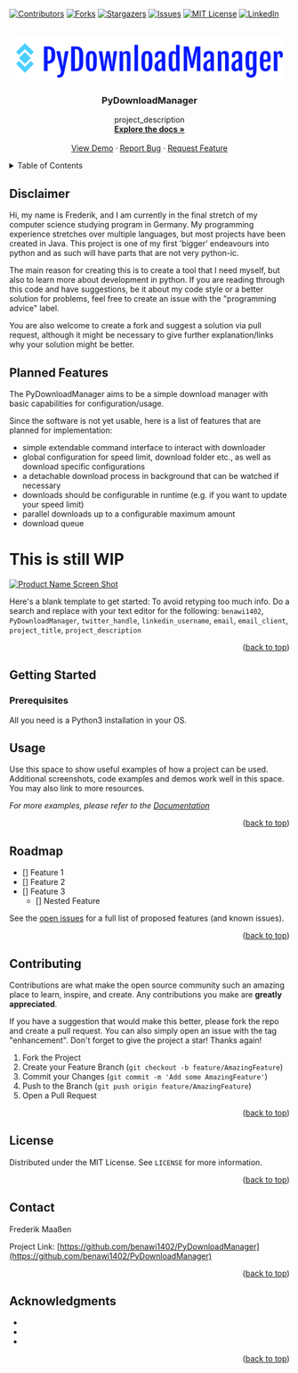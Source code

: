 <div id="top"></div>
<!--
*** Thanks for checking out the Best-README-Template. If you have a suggestion
*** that would make this better, please fork the repo and create a pull request
*** or simply open an issue with the tag "enhancement".
*** Don't forget to give the project a star!
*** Thanks again! Now go create something AMAZING! :D
-->



<!-- PROJECT SHIELDS -->
<!--
*** I'm using markdown "reference style" links for readability.
*** Reference links are enclosed in brackets [ ] instead of parentheses ( ).
*** See the bottom of this document for the declaration of the reference variables
*** for contributors-url, forks-url, etc. This is an optional, concise syntax you may use.
*** https://www.markdownguide.org/basic-syntax/#reference-style-links
-->
[![Contributors][contributors-shield]][contributors-url]
[![Forks][forks-shield]][forks-url]
[![Stargazers][stars-shield]][stars-url]
[![Issues][issues-shield]][issues-url]
[![MIT License][license-shield]][license-url]
[![LinkedIn][linkedin-shield]][linkedin-url]



<!-- PROJECT LOGO -->
<br />
<div align="center">
  <a href="https://github.com/benawi1402/PyDownloadManager">
    <img src="images/logo.png" alt="Logo" width="480" height="80">
  </a>

<h3 align="center">PyDownloadManager</h3>

  <p align="center">
    project_description
    <br />
    <a href="https://github.com/benawi1402/PyDownloadManager"><strong>Explore the docs »</strong></a>
    <br />
    <br />
    <a href="https://github.com/benawi1402/PyDownloadManager">View Demo</a>
    ·
    <a href="https://github.com/benawi1402/PyDownloadManager/issues">Report Bug</a>
    ·
    <a href="https://github.com/benawi1402/PyDownloadManager/issues">Request Feature</a>
  </p>
</div>



<!-- TABLE OF CONTENTS -->
<details>
  <summary>Table of Contents</summary>
  <ol>
    <li>
        <a href="#disclaimer">Disclaimer</a>
    </li>
    <li>
      <a href="#planned-features">Planned Features</a>
    </li>
    <li>
      <a href="#getting-started">Getting Started</a>
      <ul>
        <li><a href="#prerequisites">Prerequisites</a></li>
        <li><a href="#installation">Installation</a></li>
      </ul>
    </li>
    <li><a href="#usage">Usage</a></li>
    <li><a href="#roadmap">Roadmap</a></li>
    <li><a href="#contributing">Contributing</a></li>
    <li><a href="#license">License</a></li>
    <li><a href="#contact">Contact</a></li>
    <li><a href="#acknowledgments">Acknowledgments</a></li>
  </ol>
</details>


## Disclaimer
Hi, my name is Frederik, and I am currently in the final stretch of my computer science studying program in Germany.
My programming experience stretches over multiple languages, but most projects have been created in Java. 
This project is one of my first 'bigger' endeavours into python and as such will have parts that are not very python-ic.

The main reason for creating this is to create a tool that I need myself, but also to learn more about development in python.
If you are reading through this code and have suggestions, be it about my code style or a better solution for problems, feel free to create an issue with the "programming advice" label.

You are also welcome to create a fork and suggest a solution via pull request, although it might be necessary to give further explanation/links why your solution might be better.

<!-- ABOUT THE PROJECT -->
## Planned Features
The PyDownloadManager aims to be a simple download manager with basic capabilities for configuration/usage.

Since the software is not yet usable, here is a list of features that are planned for implementation:

- simple extendable command interface to interact with downloader
- global configuration for speed limit, download folder etc., as well as download specific configurations
- a detachable download process in background that can be watched if necessary
- downloads should be configurable in runtime (e.g. if you want to update your speed limit)
- parallel downloads up to a configurable maximum amount
- download queue

# This is still WIP

[![Product Name Screen Shot][product-screenshot]](https://example.com)

Here's a blank template to get started: To avoid retyping too much info. Do a search and replace with your text editor for the following: `benawi1402`, `PyDownloadManager`, `twitter_handle`, `linkedin_username`, `email`, `email_client`, `project_title`, `project_description`

<p align="right">(<a href="#top">back to top</a>)</p>


<!-- GETTING STARTED -->
## Getting Started



### Prerequisites

All you need is a Python3 installation in your OS.


<!-- USAGE EXAMPLES -->
## Usage

Use this space to show useful examples of how a project can be used. Additional screenshots, code examples and demos work well in this space. You may also link to more resources.

_For more examples, please refer to the [Documentation](https://example.com)_

<p align="right">(<a href="#top">back to top</a>)</p>



<!-- ROADMAP -->
## Roadmap

- [] Feature 1
- [] Feature 2
- [] Feature 3
    - [] Nested Feature

See the [open issues](https://github.com/benawi1402/PyDownloadManager/issues) for a full list of proposed features (and known issues).

<p align="right">(<a href="#top">back to top</a>)</p>



<!-- CONTRIBUTING -->
## Contributing

Contributions are what make the open source community such an amazing place to learn, inspire, and create. Any contributions you make are **greatly appreciated**.

If you have a suggestion that would make this better, please fork the repo and create a pull request. You can also simply open an issue with the tag "enhancement".
Don't forget to give the project a star! Thanks again!

1. Fork the Project
2. Create your Feature Branch (`git checkout -b feature/AmazingFeature`)
3. Commit your Changes (`git commit -m 'Add some AmazingFeature'`)
4. Push to the Branch (`git push origin feature/AmazingFeature`)
5. Open a Pull Request

<p align="right">(<a href="#top">back to top</a>)</p>



<!-- LICENSE -->
## License

Distributed under the MIT License. See `LICENSE` for more information.

<p align="right">(<a href="#top">back to top</a>)</p>



<!-- CONTACT -->
## Contact

Frederik Maaßen

Project Link: [https://github.com/benawi1402/PyDownloadManager](https://github.com/benawi1402/PyDownloadManager)

<p align="right">(<a href="#top">back to top</a>)</p>



<!-- ACKNOWLEDGMENTS -->
## Acknowledgments

* []()
* []()
* []()

<p align="right">(<a href="#top">back to top</a>)</p>



<!-- MARKDOWN LINKS & IMAGES -->
<!-- https://www.markdownguide.org/basic-syntax/#reference-style-links -->
[contributors-shield]: https://img.shields.io/github/contributors/benawi1402/PyDownloadManager.svg?style=for-the-badge
[contributors-url]: https://github.com/benawi1402/PyDownloadManager/graphs/contributors
[forks-shield]: https://img.shields.io/github/forks/benawi1402/PyDownloadManager.svg?style=for-the-badge
[forks-url]: https://github.com/benawi1402/PyDownloadManager/network/members
[stars-shield]: https://img.shields.io/github/stars/benawi1402/PyDownloadManager.svg?style=for-the-badge
[stars-url]: https://github.com/benawi1402/PyDownloadManager/stargazers
[issues-shield]: https://img.shields.io/github/issues/benawi1402/PyDownloadManager.svg?style=for-the-badge
[issues-url]: https://github.com/benawi1402/PyDownloadManager/issues
[license-shield]: https://img.shields.io/github/license/benawi1402/PyDownloadManager.svg?style=for-the-badge
[license-url]: https://github.com/benawi1402/PyDownloadManager/blob/master/LICENSE.txt
[linkedin-shield]: https://img.shields.io/badge/-LinkedIn-black.svg?style=for-the-badge&logo=linkedin&colorB=555
[linkedin-url]: https://linkedin.com/in/linkedin_username
[product-screenshot]: images/screenshot.png
